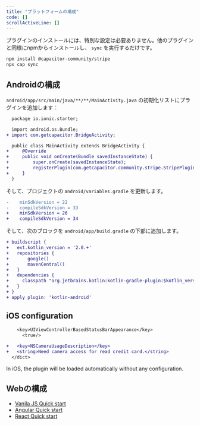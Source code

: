 ```yaml
---
title: "プラットフォームの構成"
code: []
scrollActiveLine: []
---
```


プラグインのインストールには、特別な設定は必要ありません。他のプラグインと同様にnpmからインストールし、 `sync` を実行するだけです。

```bash
npm install @capacitor-community/stripe
npx cap sync
```

## Androidの構成

`android/app/src/main/java/**/**/MainActivity.java` の初期化リストにプラグインを追加します：

```diff java:android/app/src/main/java/**/**/MainActivity.java
  package io.ionic.starter;

  import android.os.Bundle;
+ import com.getcapacitor.BridgeActivity;

  public class MainActivity extends BridgeActivity {
+     @Override
+     public void onCreate(Bundle savedInstanceState) {
+         super.onCreate(savedInstanceState);
+         registerPlugin(com.getcapacitor.community.stripe.StripePlugin.class);
+     }
  }
```

そして、プロジェクトの `android/variables.gradle` を更新します。

```diff
-    minSdkVersion = 22
-    compileSdkVersion = 33
+    minSdkVersion = 26
+    compileSdkVersion = 34
```

そして、次のブロックを `android/app/build.gradle` の下部に追加します。

```diff
+ buildscript {
+   ext.kotlin_version = '2.0.+'
+   repositories {
+       google()
+       mavenCentral()
+   }
+   dependencies {
+     classpath "org.jetbrains.kotlin:kotlin-gradle-plugin:$kotlin_version"
+   }
+ }
+ apply plugin: 'kotlin-android'
```

## iOS configuration

```diff plist:ios/App/App/Info.plist
  	<key>UIViewControllerBasedStatusBarAppearance</key>
	  <true/>
    
+   <key>NSCameraUsageDescription</key>
+   <string>Need camera access for read credit card.</string>
  </dict>
```
In iOS, the plugin will be loaded automatically without any configuration.


## Webの構成

- [Vanila JS Quick start](/docs/vanilla-js)
- [Angular Quick start](/docs/angular)
- [React Quick start](/docs/react)
